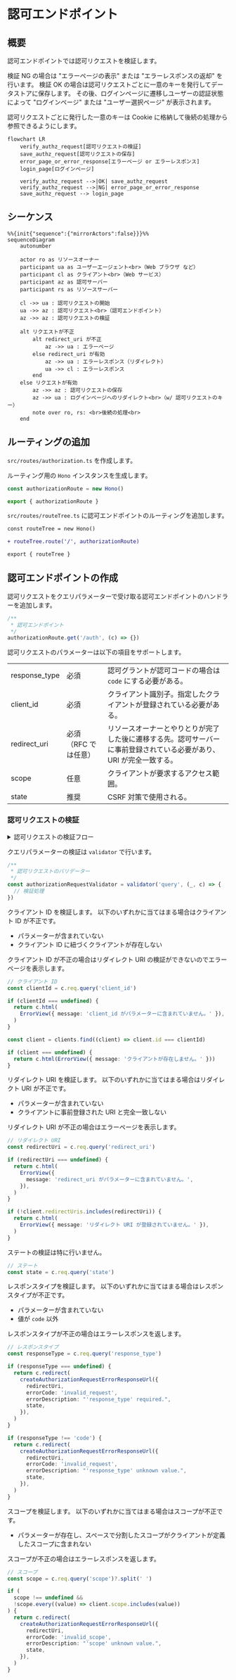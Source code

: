 # 認可エンドポイント

## 概要

認可エンドポイントでは認可リクエストを検証します。

検証 NG の場合は "エラーページの表示" または "エラーレスポンスの返却" を行います。
検証 OK の場合は認可リクエストごとに一意のキーを発行してデータストアに保存します。
その後、ログインページに遷移しユーザーの認証状態によって "ログインページ" または "ユーザー選択ページ" が表示されます。

認可リクエストごとに発行した一意のキーは Cookie に格納して後続の処理から参照できるようにします。

```mermaid
flowchart LR
    verify_authz_request[認可リクエストの検証]
    save_authz_request[認可リクエストの保存]
    error_page_or_error_response[エラーページ or エラーレスポンス]
    login_page[ログインページ]

    verify_authz_request -->|OK| save_authz_request
    verify_authz_request -->|NG| error_page_or_error_response
    save_authz_request --> login_page
```

## シーケンス

```mermaid
%%{init{"sequence":{"mirrorActors":false}}}%%
sequenceDiagram
    autonumber

    actor ro as リソースオーナー
    participant ua as ユーザーエージェント<br>（Web ブラウザ など）
    participant cl as クライアント<br>（Web サービス）
    participant az as 認可サーバー
    participant rs as リソースサーバー

    cl ->> ua : 認可リクエストの開始
    ua ->> az : 認可リクエスト<br>（認可エンドポイント）
    az ->> az : 認可リクエストの検証

    alt リクエストが不正
        alt redirect_uri が不正
            az ->> ua : エラーページ
        else redirect_uri が有効
            az ->> ua : エラーレスポンス（リダイレクト）
            ua ->> cl : エラーレスポンス
        end
    else リクエストが有効
        az ->> az : 認可リクエストの保存
        az ->> ua : ログインページへのリダイレクト<br>（w/ 認可リクエストのキー）
        note over ro, rs: <br>後続の処理<br>
    end
```

## ルーティングの追加

`src/routes/authorization.ts` を作成します。

ルーティング用の `Hono` インスタンスを生成します。

```ts
const authorizationRoute = new Hono()

export { authorizationRoute }
```

`src/routes/routeTree.ts` に認可エンドポイントのルーティングを追加します。

```diff
const routeTree = new Hono()

+ routeTree.route('/', authorizationRoute)

export { routeTree }
```

## 認可エンドポイントの作成

認可リクエストをクエリパラメーターで受け取る認可エンドポイントのハンドラーを追加します。

```ts
/**
 * 認可エンドポイント
 */
authorizationRoute.get('/auth', (c) => {})
```

認可リクエストのパラメーターは以下の項目をサポートします。

|               |                      |                                                                                                                      |
| ------------- | -------------------- | -------------------------------------------------------------------------------------------------------------------- |
| response_type | 必須                 | 認可グラントが認可コードの場合は `code` にする必要がある。                                                           |
| client_id     | 必須                 | クライアント識別子。指定したクライアントが登録されている必要がある。                                                 |
| redirect_uri  | 必須（RFC では任意） | リソースオーナーとやりとりが完了した後に遷移する先。認可サーバーに事前登録されている必要があり、URI が完全一致する。 |
| scope         | 任意                 | クライアントが要求するアクセス範囲。                                                                                 |
| state         | 推奨                 | CSRF 対策で使用される。                                                                                              |

### 認可リクエストの検証

<details>
<summary>認可リクエストの検証フロー</summary>

```mermaid
flowchart TB
    Start[開始]
    End[終了]

    error_page[エラーぺージ]
    error_response[エラーレスポンス]

    verify_client_id[クライアント ID の検証]
    exists_client_id{パラメーターが<br>存在する？}
    exists_client{クライアントが<br>存在する？}

    verify_redirect_uri[リダイレクト URI の検証]
    exists_redirect_uri{パラメーターが<br>存在する？}
    redirect_uri_registered{リダイレクト URI が<br>クライアントに<br>登録されている？}
    redirect_uri_exact_match{リダイレクト URI が<br>登録されている URI と<br>完全一致する？}

    verify_response_type[レスポンスタイプの検証]
    exists_response_type{パラメーターが<br>存在する？}
    response_type_is_code{値が 'code' ？}

    verify_scope[スコープの検証]
    exists_scope{パラメーターが<br>存在する？}
    unknown_scope_included{不明なスコープが<br>含まれていない？}

    Start --> verify_client_id
    verify_client_id --> exists_client_id
    exists_client_id -->|No| error_page
    exists_client_id -->|Yes| exists_client
    exists_client -->|No| error_page
    exists_client -->|Yes| verify_redirect_uri

    verify_redirect_uri --> exists_redirect_uri
    exists_redirect_uri -->|No| error_page
    exists_redirect_uri -->|Yes| redirect_uri_registered
    redirect_uri_registered -->|No| error_page
    redirect_uri_registered -->|Yes| redirect_uri_exact_match
    redirect_uri_exact_match -->|No| error_page
    redirect_uri_exact_match -->|Yes| verify_response_type

    verify_response_type --> exists_response_type
    exists_response_type -->|No| error_response
    exists_response_type -->|Yes| response_type_is_code
    response_type_is_code -->|No| error_response
    response_type_is_code -->|Yes| verify_scope

    verify_scope --> exists_scope
    exists_scope -->|No| End
    exists_scope -->|Yes| unknown_scope_included
    unknown_scope_included -->|No| error_response
    unknown_scope_included -->|Yes| End
```

</details>

クエリパラメーターの検証は `validator` で行います。

```ts
/**
 * 認可リクエストのバリデーター
 */
const authorizationRequestValidator = validator('query', (_, c) => {
  // 検証処理
})
```

クライアント ID を検証します。
以下のいずれかに当てはまる場合はクライアント ID が不正です。

- パラメーターが含まれていない
- クライアント ID に紐づくクライアントが存在しない

クライアント ID が不正の場合はリダイレクト URI の検証ができないのでエラーページを表示します。

```ts
// クライアント ID
const clientId = c.req.query('client_id')

if (clientId === undefined) {
  return c.html(
    ErrorView({ message: 'client_id がパラメーターに含まれていません。' }),
  )
}

const client = clients.find((client) => client.id === clientId)

if (client === undefined) {
  return c.html(ErrorView({ message: 'クライアントが存在しません。' }))
}
```

リダイレクト URI を検証します。
以下のいずれかに当てはまる場合はリダイレクト URI が不正です。

- パラメーターが含まれていない
- クライアントに事前登録された URI と完全一致しない

リダイレクト URI が不正の場合はエラーページを表示します。

```ts
// リダイレクト URI
const redirectUri = c.req.query('redirect_uri')

if (redirectUri === undefined) {
  return c.html(
    ErrorView({
      message: 'redirect_uri がパラメーターに含まれていません。',
    }),
  )
}

if (!client.redirectUris.includes(redirectUri)) {
  return c.html(
    ErrorView({ message: 'リダイレクト URI が登録されていません。' }),
  )
}
```

ステートの検証は特に行いません。

```ts
// ステート
const state = c.req.query('state')
```

レスポンスタイプを検証します。
以下のいずれかに当てはまる場合はレスポンスタイプが不正です。

- パラメーターが含まれていない
- 値が `code` 以外

レスポンスタイプが不正の場合はエラーレスポンスを返します。

```ts
// レスポンスタイプ
const responseType = c.req.query('response_type')

if (responseType === undefined) {
  return c.redirect(
    createAuthorizationRequestErrorResponseUrl({
      redirectUri,
      errorCode: 'invalid_request',
      errorDescription: "'response_type' required.",
      state,
    }),
  )
}

if (responseType !== 'code') {
  return c.redirect(
    createAuthorizationRequestErrorResponseUrl({
      redirectUri,
      errorCode: 'invalid_request',
      errorDescription: "'response_type' unknown value.",
      state,
    }),
  )
}
```

スコープを検証します。
以下のいずれかに当てはまる場合はスコープが不正です。

- パラメーターが存在し、スペースで分割したスコープがクライアントが定義したスコープに含まれない

スコープが不正の場合はエラーレスポンスを返します。

```ts
// スコープ
const scope = c.req.query('scope')?.split(' ')

if (
  scope !== undefined &&
  !scope.every((value) => client.scope.includes(value))
) {
  return c.redirect(
    createAuthorizationRequestErrorResponseUrl({
      redirectUri,
      errorCode: 'invalid_scope',
      errorDescription: "'scope' unknown value.",
      state,
    }),
  )
}
```
